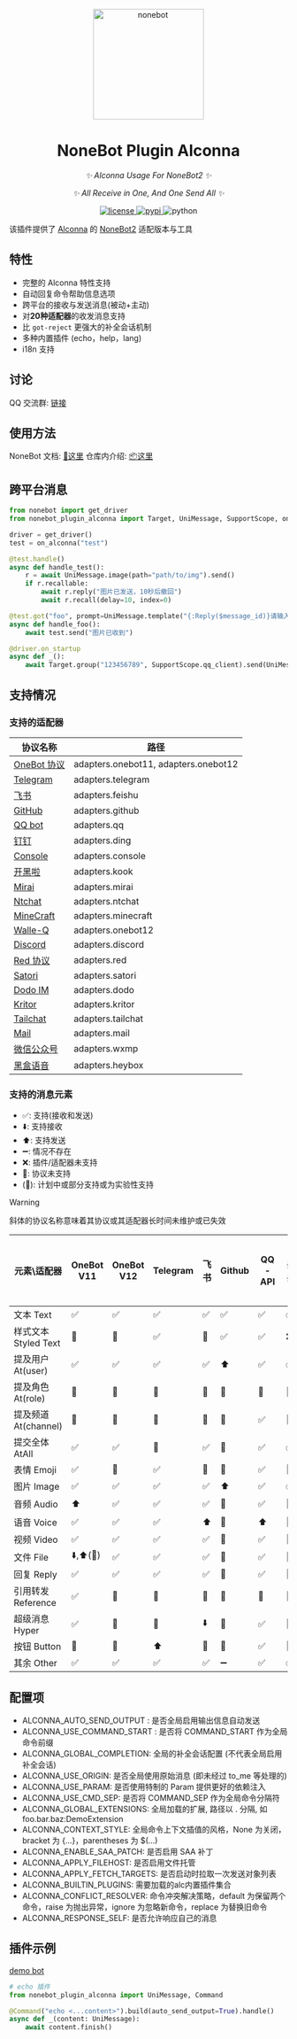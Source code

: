 <p align="center">
  <a href="https://nonebot.dev/docs/next/best-practice/alconna/"><img src="https://v2.nonebot.dev/logo.png" width="200" height="200" alt="nonebot"></a>
</p>

<div align="center">

# NoneBot Plugin Alconna

_✨ Alconna Usage For NoneBot2 ✨_

_✨ All Receive in One, And One Send All ✨_

</div>

<p align="center">
  <a href="https://raw.githubusercontent.com/nonebot/plugin-alconna/master/LICENSE">
    <img src="https://img.shields.io/github/license/nonebot/plugin-alconna.svg" alt="license">
  </a>
  <a href="https://pypi.python.org/pypi/nonebot-plugin-alconna">
    <img src="https://img.shields.io/pypi/v/nonebot-plugin-alconna.svg" alt="pypi">
  </a>
  <img src="https://img.shields.io/badge/python-3.9+-blue.svg" alt="python">
</p>

该插件提供了 [Alconna](https://github.com/ArcletProject/Alconna) 的 [NoneBot2](https://github.com/nonebot/nonebot2) 适配版本与工具

## 特性

- 完整的 Alconna 特性支持
- 自动回复命令帮助信息选项
- 跨平台的接收与发送消息(被动+主动)
- 对**20种适配器**的收发消息支持
- 比 `got-reject` 更强大的补全会话机制
- 多种内置插件 (echo，help，lang)
- i18n 支持

## 讨论

QQ 交流群: [链接](https://jq.qq.com/?_wv=1027&k=PUPOnCSH)


## 使用方法

NoneBot 文档: [📖这里](https://nonebot.dev/docs/next/best-practice/alconna/)
仓库内介绍: [📦这里](/docs.md)

## 跨平台消息

```python
from nonebot import get_driver
from nonebot_plugin_alconna import Target, UniMessage, SupportScope, on_alconna

driver = get_driver()
test = on_alconna("test")

@test.handle()
async def handle_test():
    r = await UniMessage.image(path="path/to/img").send()
    if r.recallable:
        await r.reply("图片已发送，10秒后撤回")
        await r.recall(delay=10, index=0)

@test.got("foo", prompt=UniMessage.template("{:Reply($message_id)}请输入图片"))
async def handle_foo():
    await test.send("图片已收到")

@driver.on_startup
async def _():
    await Target.group("123456789", SupportScope.qq_client).send(UniMessage.image(path="test.png"))
```

## 支持情况

### 支持的适配器

| 协议名称                                                                | 路径                                   |
|---------------------------------------------------------------------|--------------------------------------|
| [OneBot 协议](https://onebot.dev/)                                    | adapters.onebot11, adapters.onebot12 |
| [Telegram](https://core.telegram.org/bots/api)                      | adapters.telegram                    |
| [飞书](https://open.feishu.cn/document/home/index)                    | adapters.feishu                      |
| [GitHub](https://docs.github.com/en/developers/apps)                | adapters.github                      |
| [QQ bot](https://github.com/nonebot/adapter-qq)                     | adapters.qq                          |
| [钉钉](https://open.dingtalk.com/document/)                           | adapters.ding                        |
| [Console](https://github.com/nonebot/adapter-console)               | adapters.console                     |
| [开黑啦](https://developer.kookapp.cn/)                                | adapters.kook                        |
| [Mirai](https://docs.mirai.mamoe.net/mirai-api-http/)               | adapters.mirai                       |
| [Ntchat](https://github.com/JustUndertaker/adapter-ntchat)          | adapters.ntchat                      |
| [MineCraft](https://github.com/17TheWord/nonebot-adapter-minecraft) | adapters.minecraft                   |
| [Walle-Q](https://github.com/onebot-walle/nonebot_adapter_walleq)   | adapters.onebot12                    |
| [Discord](https://github.com/nonebot/adapter-discord)               | adapters.discord                     |
| [Red 协议](https://github.com/nonebot/adapter-red)                    | adapters.red                         |
| [Satori](https://github.com/nonebot/adapter-satori)                 | adapters.satori                      |
| [Dodo IM](https://github.com/nonebot/adapter-dodo)                  | adapters.dodo                        |
| [Kritor](https://github.com/nonebot/adapter-kritor)                 | adapters.kritor                      |
| [Tailchat](https://github.com/eya46/nonebot-adapter-tailchat)       | adapters.tailchat                    |
| [Mail](https://github.com/mobyw/nonebot-adapter-mail)               | adapters.mail                        |
| [微信公众号](https://github.com/YangRucheng/nonebot-adapter-wxmp)        | adapters.wxmp                        |
| [黑盒语音](https://github.com/lclbm/adapter-heybox)                     | adapters.heybox                      |

### 支持的消息元素

- ✅: 支持(接收和发送)
- ⬇️: 支持接收
- ⬆️: 支持发送
- ➖: 情况不存在
- ❌: 插件/适配器未支持
- 🚫: 协议未支持
- (🚧): 计划中或部分支持或为实验性支持

> [!WARNING]
> 斜体的协议名称意味着其协议或其适配器长时间未维护或已失效

| 元素\适配器           | OneBot V11 | OneBot V12 | Telegram | 飞书 | Github | QQ-API | _钉钉_ | Console | 开黑啦 | Mirai | _Ntchat_ | MineCraft | Discord | _Red_ | Satori | Dodo IM | Kritor | Tailchat | Mail | 微信公众号 | 黑盒语音 |
|------------------|------------|------------|----------|----|--------|--------|------|---------|-----|-------|----------|-----------|---------|-------|--------|---------|--------|----------|------|-------|------|
| 文本 Text          | ✅          | ✅          | ✅        | ✅  | ✅      | ✅      | ✅    | ✅       | ✅   | ✅     | ✅        | ✅         | ✅       | ✅     | ✅      | ✅       | ✅      | ✅        | ✅    | ✅     | ✅    |
| 样式文本 Styled Text | 🚫         | 🚫         | ✅        | 🚫 | ✅      | ✅      | ❌    | ✅       | ✅   | 🚫    | 🚫       | ✅         | 🚫      | 🚫    | ✅      | 🚫      | 🚫     | ✅        | ✅    | 🚫    | 🚫   | 
| 提及用户 At(user)    | ✅          | ✅          | ✅        | ✅  | ⬆️     | ✅      | ✅    | 🚫      | ✅   | ✅     | ❌        | 🚫        | ✅       | ✅     | ✅      | ✅       | ✅      | ✅        | ⬆️   | 🚫    | ⬆️   |
| 提及角色 At(role)    | 🚫         | 🚫         | 🚫       | 🚫 | 🚫     | 🚫     | 🚫   | 🚫      | ✅   | 🚫    | 🚫       | 🚫        | ✅       | 🚫    | ✅      | ✅       | 🚫     | 🚫       | 🚫   | 🚫    | 🚫   |
| 提及频道 At(channel) | 🚫         | 🚫         | 🚫       | 🚫 | 🚫     | ✅      | 🚫   | 🚫      | ✅   | 🚫    | 🚫       | 🚫        | ✅       | 🚫    | ✅      | ✅       | 🚫     | ✅        | ⬆️   | 🚫    | 🚫   |
| 提交全体 AtAll       | ✅          | ✅          | 🚫       | ✅  | 🚫     | ✅      | ✅    | 🚫      | ✅   | ✅     | 🚫       | 🚫        | ✅       | ✅     | ✅      | ✅       | ✅      | 🚫       | 🚫   | 🚫    | 🚫   | 
| 表情 Emoji         | ✅          | 🚫         | ✅        | 🚫 | 🚫     | ✅      | 🚫   | ✅       | ✅   | ✅     | 🚫       | 🚫        | ✅       | ✅     | 🚫     | 🚫      | ✅      | ✅        | 🚫   | ✅     | 🚫   |
| 图片 Image         | ✅          | ✅          | ✅        | ✅  | ⬆️     | ✅      | ✅    | 🚫      | ✅   | ✅     | ✅        | ❌         | ✅       | ✅     | ✅      | ✅       | ✅      | ✅        | ✅    | ✅     | ⬆️   |
| 音频 Audio         | ⬆️         | ✅          | ✅        | ✅  | 🚫     | ✅      | 🚫   | 🚫      | ✅   | ⬆️    | ⬇️       | 🚫        | ⬆️      | ⬆️    | ✅      | 🚫      | ⬆️     | 🚫       | ✅    | ✅     | 🚫   |
| 语音 Voice         | ✅          | ✅          | ✅        | ⬆️ | 🚫     | ⬆️     | 🚫   | 🚫      | ⬆️  | ✅     | ⬇️       | 🚫        | ⬆️      | ✅     | ⬆️     | 🚫      | ✅      | 🚫       | ✅    | ✅     | 🚫   |
| 视频 Video         | ✅          | ✅          | ✅        | ✅  | 🚫     | ✅      | 🚫   | 🚫      | ✅   | ✅     | ✅        | 🚫        | ⬆️      | ✅     | ✅      | ✅       | ✅      | 🚫       | ✅    | ✅     | 🚫   |
| 文件 File          | ⬇️,⬆️(🚧)  | ✅          | ✅        | ✅  | 🚫     | ✅      | 🚫   | 🚫      | ✅   | ✅     | ✅        | 🚫        | ⬆️      | ✅     | ✅      | ⬇️      | ⬇️     | ✅        | ✅    | 🚫    | 🚫   |
| 回复 Reply         | ✅          | ✅          | ✅        | ✅  | 🚫     | ✅      | 🚫   | 🚫      | ✅   | ✅     | ✅        | 🚫        | ✅       | ✅     | ✅      | ✅       | ✅      | ✅        | ✅    | 🚫    | ⬆️   |
| 引用转发 Reference   | ✅          | 🚫         | 🚫       | 🚫 | 🚫     | 🚫     | 🚫   | 🚫      | 🚫  | ✅     | 🚫       | 🚫        | 🚫      | ✅     | ✅      | 🚫      | ✅      | 🚫       | 🚫   | 🚫    | 🚫   |
| 超级消息 Hyper       | ✅          | 🚫         | 🚫       | ⬇️ | 🚫     | ✅      | 🚫   | 🚫      | ✅   | ✅     | ✅        | 🚫        | 🚫      | ✅     | 🚫     | 🚫      | ✅      | 🚫       | 🚫   | ✅     | 🚫   |
| 按钮 Button        | 🚫         | 🚫         | ⬆️       | 🚫 | 🚫     | ✅      | 🚫   | 🚫      | 🚫  | 🚫    | 🚫       | ⬆️        | ✅       | 🚫    | ✅      | 🚫      | ✅      | 🚫       | 🚫   | 🚫    | 🚫   |
| 其余 Other         | ✅          | ✅          | ✅        | ✅  | ➖      | ✅      | ✅    | ➖       | ✅   | ✅     | ✅        | ➖         | ✅       | ✅     | ✅      | ✅       | ✅      | ✅        | ➖    | ✅     | ➖    |


## 配置项

- ALCONNA_AUTO_SEND_OUTPUT : 是否全局启用输出信息自动发送
- ALCONNA_USE_COMMAND_START : 是否将 COMMAND_START 作为全局命令前缀
- ALCONNA_GLOBAL_COMPLETION: 全局的补全会话配置 (不代表全局启用补全会话)
- ALCONNA_USE_ORIGIN: 是否全局使用原始消息 (即未经过 to_me 等处理的)
- ALCONNA_USE_PARAM: 是否使用特制的 Param 提供更好的依赖注入
- ALCONNA_USE_CMD_SEP: 是否将 COMMAND_SEP 作为全局命令分隔符
- ALCONNA_GLOBAL_EXTENSIONS: 全局加载的扩展, 路径以 . 分隔, 如 foo.bar.baz:DemoExtension
- ALCONNA_CONTEXT_STYLE: 全局命令上下文插值的风格，None 为关闭，bracket 为 {...}，parentheses 为 $(...)
- ALCONNA_ENABLE_SAA_PATCH: 是否启用 SAA 补丁
- ALCONNA_APPLY_FILEHOST: 是否启用文件托管
- ALCONNA_APPLY_FETCH_TARGETS: 是否启动时拉取一次发送对象列表
- ALCONNA_BUILTIN_PLUGINS: 需要加载的alc内置插件集合
- ALCONNA_CONFLICT_RESOLVER: 命令冲突解决策略，default 为保留两个命令，raise 为抛出异常，ignore 为忽略新命令，replace 为替换旧命令
- ALCONNA_RESPONSE_SELF: 是否允许响应自己的消息

## 插件示例

[demo bot](./example/plugins/demo.py)

```python
# echo 插件
from nonebot_plugin_alconna import UniMessage, Command

@Command("echo <...content>").build(auto_send_output=True).handle()
async def _(content: UniMessage):
    await content.finish()
```